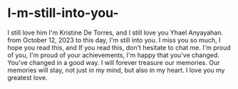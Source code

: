 # I-m-still-into-you-
I still love him
I'm Kristine De Torres, and I still love you Yhael Anyayahan. from October 12, 2023 to this day, I'm still into you. I miss you so much, I hope you read this, and If you read this, don't hesitate to chat me. I'm proud of you, I'm proud of your achievements, I'm happy that you've changed. You've changed in a good way. I will forever treasure our memories. Our memories will stay, not just in my mind, but also in my heart. I love you my greatest love.
